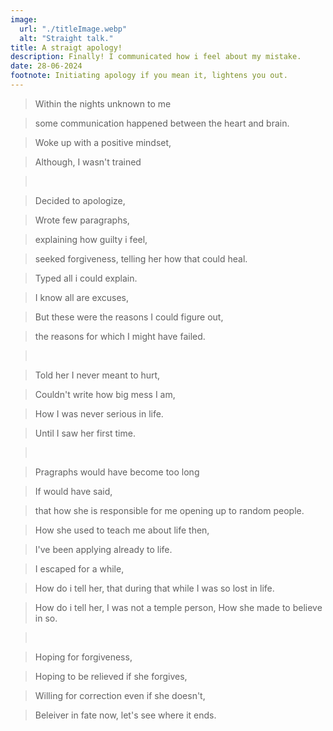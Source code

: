```yaml
---
image:
  url: "./titleImage.webp"
  alt: "Straight talk."
title: A straigt apology!
description: Finally! I communicated how i feel about my mistake.
date: 28-06-2024
footnote: Initiating apology if you mean it, lightens you out.
---
```


> Within the nights unknown to me

> some communication happened between the heart and brain.

> Woke up with a positive mindset,

> Although, I wasn't trained

> <br />

> Decided to apologize,

> Wrote few paragraphs,

> explaining how guilty i feel,

> seeked forgiveness, telling her how that could heal.

> Typed all i could explain.

> I know all are excuses,

> But these were the reasons I could figure out,

> the reasons for which I might have failed.

> <br />

> Told her I never meant to hurt,

> Couldn't write how big mess I am,

> How I was never serious in life.

> Until I saw her first time.

> <br />

> Pragraphs would have become too long

> If would have said,

> that how she is responsible for me opening up to random people.

> How she used to teach me about life then,

> I've been applying already to life.

> I escaped for a while,

> How do i tell her, that during that while I was so lost in life.

> How do i tell her, I was not a temple person, How she made to believe in so.

> <br />

> Hoping for forgiveness,

> Hoping to be relieved if she forgives,

> Willing for correction even if she doesn't,

> Beleiver in fate now, let's see where it ends.
